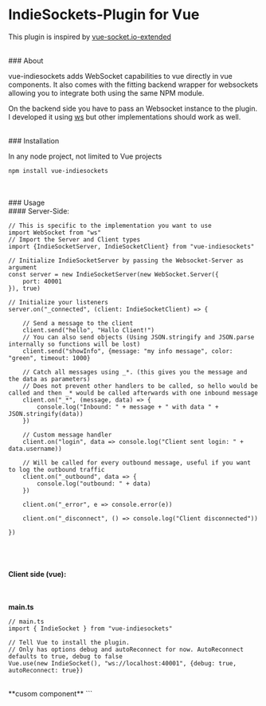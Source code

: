 # IndieSockets-Plugin for Vue
This plugin is inspired by [vue-socket.io-extended](https://www.npmjs.com/package/vue-socket.io-extended)


<br>
### About

vue-indiesockets adds WebSocket capabilities to vue directly in vue components.
It also comes with the fitting backend wrapper for websockets allowing you to integrate both using the same NPM module.

On the backend side you have to pass an Websocket instance to the plugin. I developed it using [ws](https://www.npmjs.com/package/ws) but other implementations should work as well. 

<br>
### Installation

In any node project, not limited to Vue projects
```
npm install vue-indiesockets
```

<br>
<br>
### Usage

<br>
#### Server-Side:

```
// This is specific to the implementation you want to use
import WebSocket from "ws"
// Import the Server and Client types
import {IndieSocketServer, IndieSocketClient} from "vue-indiesockets"

// Initialize IndieSocketServer by passing the Websocket-Server as argument
const server = new IndieSocketServer(new WebSocket.Server({
	port: 40001
}), true)

// Initialize your listeners
server.on("_connected", (client: IndieSocketClient) => {
	
    // Send a message to the client
    client.send("hello", "Hallo Client!")
    // You can also send objects (Using JSON.stringify and JSON.parse internally so functions will be lost)
    client.send("showInfo", {message: "my info message", color: "green", timeout: 1000}

    // Catch all messages using _*. (this gives you the message and the data as parameters)
	// Does not prevent other handlers to be called, so hello would be called and then _* would be called afterwards with one inbound message
    client.on("_*", (message, data) => {
        console.log("Inbound: " + message + " with data " + JSON.stringify(data))
    })

    // Custom message handler
	client.on("login", data => console.log("Client sent login: " + data.username))

    // Will be called for every outbound message, useful if you want to log the outbound traffic
	client.on("_outbound", data => {
		console.log("outbound: " + data)
	})
    
    client.on("_error", e => console.error(e))
    
    client.on("_disconnect", () => console.log("Client disconnected"))
    
})
```

<br>
<br>

#### Client side (vue):

<br>

**main.ts**
```
// main.ts
import { IndieSocket } from "vue-indiesockets"

// Tell Vue to install the plugin.
// Only has options debug and autoReconnect for now. AutoReconnect defaults to true, debug to false
Vue.use(new IndieSocket(), "ws://localhost:40001", {debug: true, autoReconnect: true})
```

<br>
**cusom component**
```
<template>
	<div>
        <!-- You can use this.$socket.connected to check if the websocket is currently connected -->
        <p>Connected: {{this.$socket.connected}}</p>
        <p>{{this.message}}</p>
    </div>
</template>

<script>
export default {
	data: () => ({
		message: "",
	}),
	// Add the sockets object to your component and add handlers in there
    sockets: {
        // Custom handler called when the server does client.send("hello", "hello client!")
		hello(data) {
			this.message = data;
            // Send something back to the server
			this.$socket.send("hallo", "Hello Server!")
		}
	}
};
</script>
```


